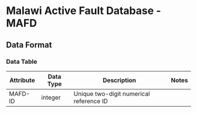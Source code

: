 # Malawi Active Fault Database - MAFD

## Data Format

### Data Table
Attribute                          | Data Type | Description                             | Notes      
-----------------------------------|-----------|-----------------------------------------|-----------------
MAFD-ID                            | integer   | Unique two-digit numerical reference ID |                        
